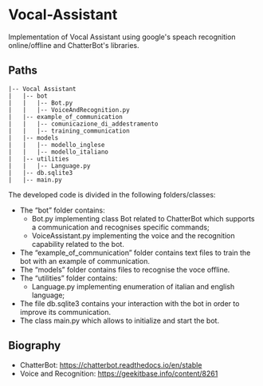 # Vocal-Assistant

Implementation of Vocal Assistant using google's speach recognition online/offline and ChatterBot's libraries.

## Paths
```
|-- Vocal Assistant
|   |-- bot
|   |   |-- Bot.py
|   |   |-- VoiceAndRecognition.py
|   |-- example_of_communication
|   |   |-- comunicazione_di_addestramento
|   |   |-- training_communication
|   |-- models
|   |   |-- modello_inglese
|   |   |-- modello_italiano
|   |-- utilities
|   |   |-- Language.py
|   |-- db.sqlite3
|   |-- main.py
```

The developed code is divided in the following folders/classes:
-	The “bot” folder contains:
    -	Bot.py implementing class Bot related to ChatterBot which supports a communication and recognises specific commands;
    -	VoiceAssistant.py implementing the voice and the recognition capability related to the bot.
-	The “example_of_communication” folder contains text files to train the bot with an example of communication.
-	The “models” folder contains files to recognise the voce offline.
-	The “utilities” folder contains:
    -	Language.py implementing enumeration of italian and english language;
-	The file db.sqlite3 contains your interaction with the bot in order to improve its communication.
-	The class main.py which allows to initialize and start the bot.

## Biography
- ChatterBot: https://chatterbot.readthedocs.io/en/stable
- Voice and Recognition: https://geekitbase.info/content/8261
